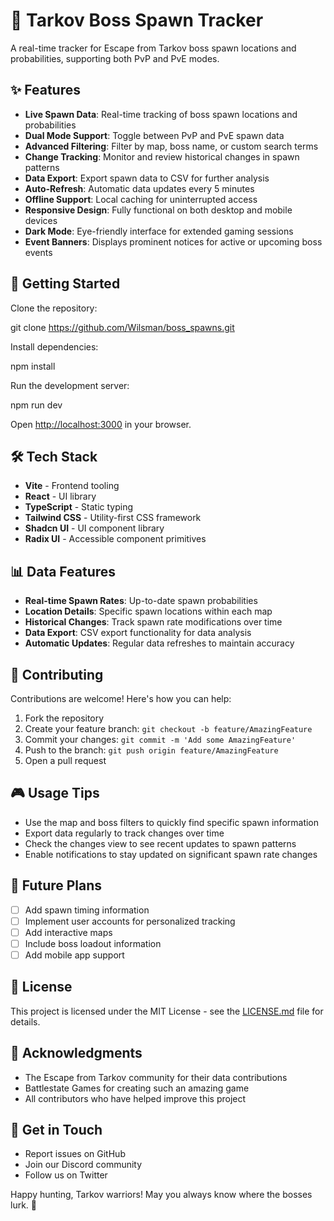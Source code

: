 # 🎯 Tarkov Boss Spawn Tracker

A real-time tracker for Escape from Tarkov boss spawn locations and probabilities, supporting both PvP and PvE modes.

## ✨ Features

- **Live Spawn Data**: Real-time tracking of boss spawn locations and probabilities
- **Dual Mode Support**: Toggle between PvP and PvE spawn data
- **Advanced Filtering**: Filter by map, boss name, or custom search terms
- **Change Tracking**: Monitor and review historical changes in spawn patterns
- **Data Export**: Export spawn data to CSV for further analysis
- **Auto-Refresh**: Automatic data updates every 5 minutes
- **Offline Support**: Local caching for uninterrupted access
- **Responsive Design**: Fully functional on both desktop and mobile devices
- **Dark Mode**: Eye-friendly interface for extended gaming sessions
- **Event Banners**: Displays prominent notices for active or upcoming boss events

## 🚀 Getting Started

Clone the repository:

git clone https://github.com/Wilsman/boss_spawns.git

Install dependencies:

npm install

Run the development server:

npm run dev

Open [http://localhost:3000](http://localhost:3000) in your browser.

## 🛠 Tech Stack

- **Vite** - Frontend tooling
- **React** - UI library
- **TypeScript** - Static typing
- **Tailwind CSS** - Utility-first CSS framework
- **Shadcn UI** - UI component library
- **Radix UI** - Accessible component primitives

## 📊 Data Features

- **Real-time Spawn Rates**: Up-to-date spawn probabilities
- **Location Details**: Specific spawn locations within each map
- **Historical Changes**: Track spawn rate modifications over time
- **Data Export**: CSV export functionality for data analysis
- **Automatic Updates**: Regular data refreshes to maintain accuracy

## 🤝 Contributing

Contributions are welcome! Here's how you can help:

1. Fork the repository
2. Create your feature branch: `git checkout -b feature/AmazingFeature`
3. Commit your changes: `git commit -m 'Add some AmazingFeature'`
4. Push to the branch: `git push origin feature/AmazingFeature`
5. Open a pull request

## 🎮 Usage Tips

- Use the map and boss filters to quickly find specific spawn information
- Export data regularly to track changes over time
- Check the changes view to see recent updates to spawn patterns
- Enable notifications to stay updated on significant spawn rate changes

## 🔮 Future Plans

- [ ] Add spawn timing information
- [ ] Implement user accounts for personalized tracking
- [ ] Add interactive maps
- [ ] Include boss loadout information
- [ ] Add mobile app support

## 📜 License

This project is licensed under the MIT License - see the [LICENSE.md](LICENSE.md) file for details.

## 🙏 Acknowledgments

- The Escape from Tarkov community for their data contributions
- Battlestate Games for creating such an amazing game
- All contributors who have helped improve this project

## 💬 Get in Touch

- Report issues on GitHub
- Join our Discord community
- Follow us on Twitter

Happy hunting, Tarkov warriors! May you always know where the bosses lurk. 🎯